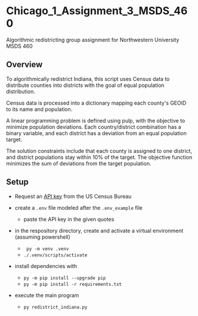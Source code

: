 # Chicago_1_Assignment_3_MSDS_460
Algorithmic redistricting group assignment for Northwestern University MSDS 460 

## Overview

To algorithmically redistrict Indiana, this script uses Census data to distribute counties into districts with the goal of equal population distribution.

Census data is processed into a dictionary mapping each county's GEOID to its name and population.

A linear programming problem is defined using pulp, with the objective to minimize population deviations. Each country/district combination has a binary variable, and each district has a deviation from an equal population target. 

The solution constraints include that each county is assigned to one district, and district populations stay within 10% of the target. The objective function minimizes the sum of deviations from the target population.


## Setup
- Request an [API key](https://api.census.gov/data/key_signup.html) from the US Census Bureau
- create a `.env` file modeled after the `.env_example` file
    - paste the API key in the given quotes
- in the respository directory, create and activate a virtual environment (assuming powershell)
    - ` py -m venv .venv`
    - `./.venv/scripts/activate`
- install dependencies with
    - `py -m pip install --upgrade pip`
    - `py -m pip install -r requirements.txt`

- execute the main program
    - `py redistrict_indiana.py`